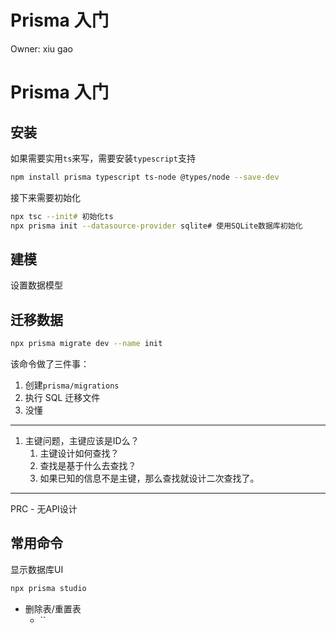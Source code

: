 # Prisma 入门

Owner: xiu gao

# **Prisma 入门**

## **安装**

如果需要实用`ts`来写，需要安装`typescript`支持

```bash
npm install prisma typescript ts-node @types/node --save-dev

```

接下来需要初始化

```bash
npx tsc --init# 初始化ts
npx prisma init --datasource-provider sqlite# 使用SQLite数据库初始化
```

## **建模**

设置数据模型

## **迁移数据**

```bash
npx prisma migrate dev --name init

```

该命令做了三件事：

1. 创建`prisma/migrations`
2. 执行 SQL 迁移文件
3. 没懂

---

1. 主键问题，主键应该是ID么？
    1. 主键设计如何查找？
    2. 查找是基于什么去查找？
    3. 如果已知的信息不是主键，那么查找就设计二次查找了。

---

PRC - 无API设计

## **常用命令**

显示数据库UI

```bash
npx prisma studio

```

- 删除表/重置表
    - ``